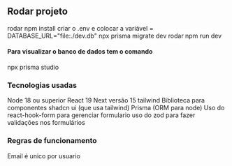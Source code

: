 ## Rodar projeto

rodar npm install
criar o .env e colocar a variável = DATABASE_URL="file:./dev.db"
npx prisma migrate dev
rodar npm run dev

#### Para visualizar o banco de dados tem o comando

npx prisma studio

### Tecnologias usadas

Node 18 ou superior
React 19
Next versão 15
tailwind
Biblioteca para componentes shadcn ui (que usa tailwind)
Prisma (ORM para node)
Uso do react-hook-form para gerenciar formulario
uso do zod para fazer validações nos formulários

### Regras de funcionamento

Email é unico por usuario
